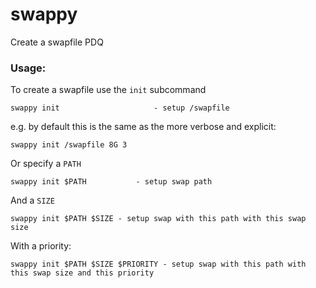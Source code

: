 # swappy

Create a swapfile PDQ

### Usage:

To create a swapfile use the `init` subcommand

```
swappy init                     - setup /swapfile
```

e.g. by default this is the same as the more verbose and explicit:

```
swappy init /swapfile 8G 3
```

Or specify a `PATH`

```
swappy init $PATH           - setup swap path
```

And a `SIZE`

```
swappy init $PATH $SIZE - setup swap with this path with this swap size
```

With a priority:

```
swappy init $PATH $SIZE $PRIORITY - setup swap with this path with this swap size and this priority
```
